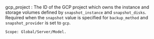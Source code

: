 gcp_project
:   The ID of the GCP project which owns the instance and storage volumes
    defined by `snapshot_instance` and `snapshot_disks`.
    Required when the `snapshot` value is specified for `backup_method`
    and `snapshot_provider` is set to `gcp`.

    Scope: Global/Server/Model.
